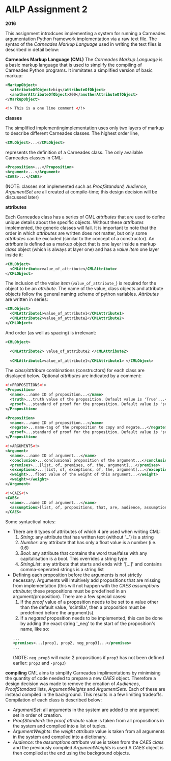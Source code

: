 # AILP Assignment 2
**2016**

This assignment introdcues implementing a system for running a Carneades argumentation Python framework implementation via a raw text file. The syntax of the _Carneades Markup Language_ used in writing the text files is described in detail below:

**Carneades Markup Language (CML)**
The _Carneades Markup Language_ is a basic markup language that is used to simplify the compiling of Carneades Python programs. It immitates a simplified version of basic markup:

```xml
<MarkupObject>
  <attributeOfObject>big</attributeOfObject>
  <anotherAttributeOfObject>200</anotherAttributeOfObject>
</MarkupObject>

<!> This is a one line comment </!>
```

**classes**

The simplified implementingimplementation uses only two layers of markup to describe different Carneades classes. The highest order line, 

```xml
<CMLObject>...</CMLObject>
```

represents the definition of a Carneades class. The only available Carneades classes in CML:

```xml
<Proposition>...</Proposition>
<Argument>...</Argument>
<CAES>...</CAES>
```

(NOTE: classes not implemented such as _ProofStandard, Audience, ArgumentSet_ are all created at compile-time; this design decision will be discussed later)

**attributes**

Each Carneades class has a series of CML _attributes_ that are used to define unique details about the specific objects. Without these _attributes_ implemented, the generic classes will fail. It is important to note that the order in which _attributes_ are written does not matter, but only some _attributes_ can be excluded (similar to the concept of a constructor). An _attribute_ is defined as a markup object that is one layer inside a markup _class_ object (which is always at layer one) and has a _value item_ one layer inside it:

```xml
<CMLObject>
  <CMLAttribute>value_of_attribute</CMLAttribute>
</CMLObject>
```

The inclusion of the _value item_ (```value_of_attribute_```) is required for the object to be an _attribute_. The name of the value, class objects and attribute objects follow the general naming scheme of python variables. _Attributes_ are written in series:

```xml
<CMLObject>
  <CMLAttribute1>value_of_attribute1</CMLAttribute1>
  <CMLAttribute2>value_of_attribute2</CMLAttribute2>
</CMLObject>
```
And order (as well as spacing) is irrelevant:

```xml
<CMLObject>

  <CMLAttribute2> value_of_attribute2 </CMLAttribute2>
  
  <CMLAttribute1>value_of_attribute1</CMLAttribute1> </CMLObject>
```
The _class/attribute_ combinations (constructors) for each class are displayed below. Optional _attributes_ are indicated by a comment: 

```xml
<!>PROPOSITIONS<!>
<Proposition>
  <name>...name ID of proposition...</name>
  <truth>...truth value of the proposition. Default value is 'True'...</truth> <!>optional<!>
  <proof>...standard of proof for the proposition. Default value is 'scintilla'...</proof> <!>optional<!>
</Proposition>

<Proposition>
  <name>...name ID of proposition...</name>
  <negate>...name-tag of the proposition to copy and negate...</negate>
  <proof>...standard of proof for the proposition. Default value is 'scintilla'...</proof> <!>optional<!>
</Proposition>

<!>ARGUMENTS<!>
<Argument>
  <name>...name ID of argument...</name>
  <conclusion>...conclusional proposition of the argument...</conclusion>
  <premises>...[list, of, premises, of, the, argument]...</premises>
  <exceptions>...[list, of, exceptions, of, the, argument]...</exceptions> <!>optional<!>
  <weight>...float value of the weight of this argument...</weight>
  <weight></weight>
</Argument>

<!>CAES<!>
<CAES>
  <name>...name ID of argument...</name>
  <assumptions>[list, of, propositions, that, are, audience, assumptions]</assumptions>
</CAES>
```
Some syntactical notes:
* There are 6 types of attributes of which 4 are used when writing CML:
  1. _String_: any attribute that has written text (without '...') is a string
  2. _Number_: any attribute that has only a float value is a number (i.e. 0.6)
  3. _Bool_: any attribute that contains the word true/false with any capitalisation is a bool. This overrides a string type
  4. _StringList_: any attribute that starts and ends with '[...]' and contains comma-seperated strings is a string list
* Defining each proposition before the arguments is not strictly necessary. Arguments will intuitively add propositions that are missing from implementation (this will not happen with the _CAES assumptions attribute_; these propositions must be predefined in an argument/proposition). There are a few special cases:
  1. If the _proof_ value of a proposition needs to be set to a value other than the default value, 'scintilla', then a proposition must be predefined before the argument(s).
  2. If a _negated_ proposition needs to be implemented, this can be done by adding the exact string '\_neg' to the start of the proposition's name, like so: 
  ```xml
  ...
  <premises>...[prop1, prop2, neg_prop3]...</premises>
  ...
  ```
  (NOTE: ```neg_prop3``` will make 2 propositions if ```prop3``` has not been defined earlier: ```prop3``` and ```-prop3```)

**compiling**
CML aims to simplify Carneades implimentations by minimising the quantity of code needed to prepare a new _CAES_ object. Therefore a design decision was made to remove the creation of _Audiences_, _ProofStandard_ lists, _ArgumentWeights_ and _ArgumentSets_. Each of these are instead compiled in the background. This results in a few limiting tradeoffs. Compilation of each class is described below:
* _ArgumentSet_: all arguments in the system are added to one argument set in order of creation.
* _ProofStandard_: the _proof attribute_ value is taken from all propositions in the system and compiled into a list of tuples.
* _ArgumentWeights_: the _weight attribute_ value is taken from all arguments in the system and compiled into a dictionary.
* _Audience_: the _assumptions attribute_ value is taken from the _CAES class_ and the previously compiled _ArgumentWeights_ is used
A _CAES_ object is then compiled at the end using the background objects.
